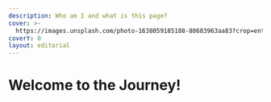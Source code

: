 ```yaml
---
description: Who am I and what is this page?
cover: >-
  https://images.unsplash.com/photo-1638059185188-80683963aa83?crop=entropy&cs=srgb&fm=jpg&ixid=MnwxOTcwMjR8MHwxfHJhbmRvbXx8fHx8fHx8fDE2Mzk3NjY4MDI&ixlib=rb-1.2.1&q=85
coverY: 0
layout: editorial
---
```


# Welcome to the Journey!

